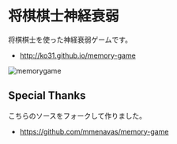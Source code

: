 # 将棋棋士神経衰弱

将棋棋士を使った神経衰弱ゲームです。

* http://ko31.github.io/memory-game

![memorygame](https://user-images.githubusercontent.com/84167/38965077-6b2761ba-43b5-11e8-9ae3-9f18407c1ec4.jpg)


## Special Thanks

こちらのソースをフォークして作りました。

* https://github.com/mmenavas/memory-game
